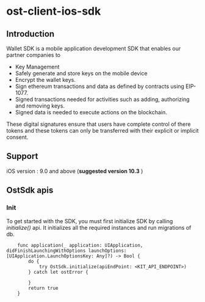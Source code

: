 # ost-client-ios-sdk

## Introduction

Wallet SDK is a mobile application development SDK that enables our partner companies to
- Key Management
- Safely generate and store keys on the mobile device
- Encrypt the wallet keys.
- Sign ethereum transactions and data as defined by contracts using EIP-1077.
- Signed transactions needed for activities such as adding, authorizing and removing keys.
- Signed data is needed to execute actions on the blockchain.


These digital signatures ensure that users have complete control of there tokens and these tokens can only be transferred with their explicit or implicit consent.
    
## Support

iOS version : 9.0 and above (**suggested version 10.3** )

## OstSdk apis

### Init

To get started with the SDK, you must first initialize SDK by calling _initialize()_ api.
It initializes all the required instances and run migrations of db. 
        
        func application(_ application: UIApplication, didFinishLaunchingWithOptions launchOptions: [UIApplication.LaunchOptionsKey: Any]?) -> Bool {
            do {
                try OstSdk.initialize(apiEndPoint: <KIT_API_ENDPOINT>)
            } catch let ostError {
            
            }
            return true
        }
    
